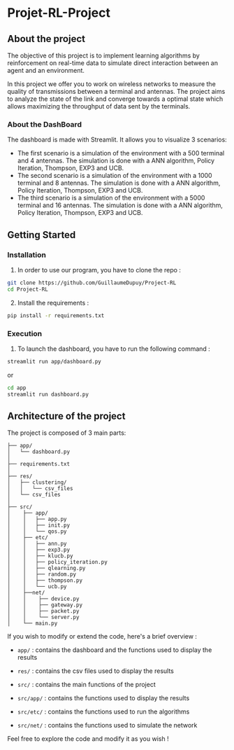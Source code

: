 # Projet-RL-Project

## About the project

The objective of this project is to implement learning algorithms by reinforcement on real-time data to simulate direct interaction between an agent and an environment.

In this project we offer you to work on wireless networks to measure the quality of transmissions between a terminal and antennas.
The project aims to analyze the state of the link and converge towards a optimal state which allows maximizing the throughput of data sent by the terminals.

### About the DashBoard

The dashboard is made with Streamlit. It allows you to visualize 3 scenarios:
- The first scenario is a simulation of the environment with a 500 terminal and 4 antennas. The simulation is done with a ANN algorithm, Policy Iteration, Thompson, EXP3 and UCB.
- The second scenario is a simulation of the environment with a 1000 terminal and 8 antennas. The simulation is done with a ANN algorithm, Policy Iteration, Thompson, EXP3 and UCB.
- The third scenario is a simulation of the environment with a 5000 terminal and 16 antennas. The simulation is done with a ANN algorithm, Policy Iteration, Thompson, EXP3 and UCB.

## Getting Started

### Installation

1. In order to use our program, you have to clone the repo :

```bash
git clone https://github.com/GuillaumeDupuy/Project-RL
cd Project-RL
```

2. Install the requirements :

```bash
pip install -r requirements.txt
```

### Execution

1. To launch the dashboard, you have to run the following command :

```bash
streamlit run app/dashboard.py
```

or 

```bash
cd app
streamlit run dashboard.py
```

## Architecture of the project

The project is composed of 3 main parts:

```
├── app/
│   └── dashboard.py
│
├── requirements.txt
│
├── res/
│   ├── clustering/
│   │   └── csv_files
│   └── csv_files
│
├── src/
│    ├── app/
│    │   ├── app.py
│    │   ├── init.py
│    │   └── qos.py
│    ├── etc/
│    │   ├── ann.py
│    │   ├── exp3.py
│    │   ├── klucb.py
│    │   ├── policy_iteration.py
│    │   ├── qlearning.py
│    │   ├── random.py
│    │   ├── thompson.py
│    │   └── ucb.py
│    ├──net/
│    │    ├── device.py
│    │    ├── gateway.py
│    │    ├── packet.py
│    │    └── server.py
│    └── main.py
```

If you wish to modify or extend the code, here's a brief overview :

- `app/` : contains the dashboard and the functions used to display the results

- `res/` : contains the csv files used to display the results

- `src/` : contains the main functions of the project

- `src/app/` : contains the functions used to display the results

- `src/etc/` : contains the functions used to run the algorithms

- `src/net/` : contains the functions used to simulate the network

Feel free to explore the code and modify it as you wish !